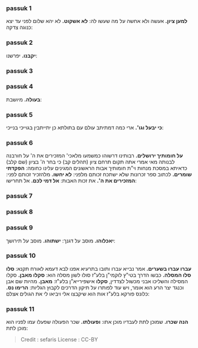 
### passuk 1
<b>למען ציון.</b> אעשה ולא אחשה על מה שעשו לה:
<b>לא אשקוט.</b> לא יהא שלום לפני עד יצא כנוגה צדקה:

### passuk 2
<b>יקבנו.</b> יפרשנו:

### passuk 3

### passuk 4
<b>בעולה.</b> מיושבת:

### passuk 5
<b>כי יבעל וגו'.</b> ארי כמה דמתיתב עולם עם בתולתא כן יתייתבין בגוייכי בנייכי:

### passuk 6
<b>על חומותיך ירושלים.</b> רבותינו דרשוהו כמשמעו מלאכי' המזכירים את ה' על חורבנה לבנותה מאי אמרי אתה תקום תרחם ציון (תהלים קב) כי בחר ה' בציון (שם קלב) כדאיתא במסכת מנחות וי"ת חומותיך אבות הראשונים המגינים עלינו כחומה:
<b>הפקדתי שומרים.</b> לכתוב ספר זכרונות שלא ישתכח זכותם מלפני:
<b>לא יחשו.</b> מלהזכיר זכותם לפני:
<b>המזכירים את ה'.</b> את זכות האבות:
<b>אל דמי לכם.</b> אל תחרישו:

### passuk 7

### passuk 8

### passuk 9
<b>יאכלוהו.</b> מוסב על דגנך:
<b>ישתוהו.</b> מוסב על תירושך:

### passuk 10
<b>עברו עברו בשערים.</b> אמר נבייא עברו ותובו בתרעיא אפנו לבא דעמא לאורח תקנא:
<b>סלו סלו המסלה.</b> כבשו הדרך בטי"ץ לוקמי"ן בלע"ז סולו לשון מסלה הוא:
<b>סקלו מאבן.</b> סקלו המסילה והשליכו אבני מכשול לצדדין, <b>סקלו</b> אישפירייא"ן בלע"ז:
<b>מאבן.</b> מהיות שם אבן וכנגד יצר הרע הוא אומר, ויש עוד לפותרו על תיקון הדרכים לקבוץ הגליות:
<b>הרימו נס.</b> כלונס פורקא בלע"ז אות הוא שיקבצו אלי ויביאו לי את הגולים אצלם:

### passuk 11
<b>הנה שכרו.</b> שמוכן לתת לעבדיו מוכן אתו:
<b>ופעולתו.</b> שכר הפעולה שפעלו עמו לפניו הוא מוכן לתת:

>Credit : sefaris
>License : CC-BY